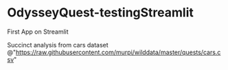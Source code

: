 # OdysseyQuest-testingStreamlit
First App on Streamlit  

Succinct analysis from cars dataset  
@"https://raw.githubusercontent.com/murpi/wilddata/master/quests/cars.csv"
